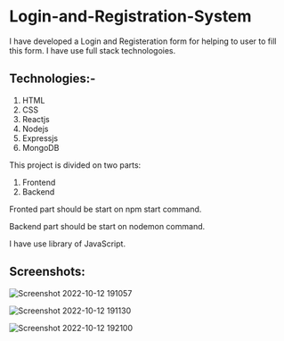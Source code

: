 # Login-and-Registration-System
I have developed a Login and Registeration form for helping to user to fill this form.
I have use full stack technologoies.
## Technologies:-
1. HTML
2. CSS
3. Reactjs
4. Nodejs
5. Expressjs
6. MongoDB

This project is divided on two parts:
1. Frontend
2. Backend

Fronted part should be start on npm start command.

Backend part should be start on nodemon command.

I have use library of JavaScript.

## Screenshots:
![Screenshot 2022-10-12 191057](https://user-images.githubusercontent.com/82088006/195402235-dc3309f8-57d7-4862-8223-9373a1cf8550.jpg)

![Screenshot 2022-10-12 191130](https://user-images.githubusercontent.com/82088006/195402455-a3fb6f98-3b05-4ea9-9f2d-92882e017ef0.jpg)

![Screenshot 2022-10-12 192100](https://user-images.githubusercontent.com/82088006/195402609-9e7d41d3-084c-4225-8175-0c92811770eb.jpg)

